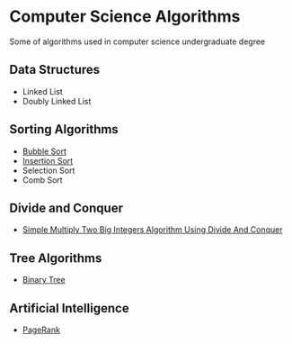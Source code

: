 # Computer Science Algorithms
Some of algorithms used in computer science undergraduate degree

## Data Structures
  * Linked List
  * Doubly Linked List

## Sorting Algorithms
  * [Bubble Sort](https://github.com/Augusto-Fadanelli/Computer_Science_Algorithms/tree/main/Sorting_Algorithms/bubbleSort/C)
  * [Insertion Sort](https://github.com/Augusto-Fadanelli/Computer_Science_Algorithms/tree/main/Sorting_Algorithms/insertionSort/C)
  * Selection Sort
  * Comb Sort

## Divide and Conquer
  * [Simple Multiply Two Big Integers Algorithm Using Divide And Conquer](https://github.com/Augusto-Fadanelli/Computer_Science_Algorithms/tree/main/Divide_and_Conquer/SimpleMultiplyTwoBigIntegersAlgorithm)

## Tree Algorithms
  * [Binary Tree](https://github.com/Augusto-Fadanelli/Computer_Science_Algorithms/tree/main/Tree_Algorithms/binaryTree)

## Artificial Intelligence
  * [PageRank](https://github.com/Augusto-Fadanelli/Computer_Science_Algorithms/tree/main/Artificial_Intelligence/PageRank/C)
